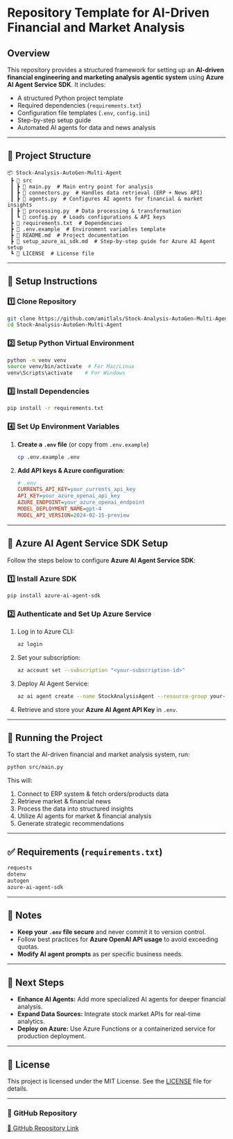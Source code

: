 # Repository Template for AI-Driven Financial and Market Analysis

## Overview

This repository provides a structured framework for setting up an **AI-driven financial engineering and marketing analysis agentic system** using **Azure AI Agent Service SDK**. It includes:

- A structured Python project template
- Required dependencies (`requirements.txt`)
- Configuration file templates (`.env`, `config.ini`)
- Step-by-step setup guide
- Automated AI agents for data and news analysis

---

## 📂 Project Structure

```
📦 Stock-Analysis-AutoGen-Multi-Agent
 ┣ 📂 src
 ┃ ┣ 📜 main.py  # Main entry point for analysis
 ┃ ┣ 📜 connectors.py  # Handles data retrieval (ERP + News API)
 ┃ ┣ 📜 agents.py  # Configures AI agents for financial & market insights
 ┃ ┣ 📜 processing.py  # Data processing & transformation
 ┃ ┗ 📜 config.py  # Loads configurations & API keys
 ┣ 📜 requirements.txt  # Dependencies
 ┣ 📜 .env.example  # Environment variables template
 ┣ 📜 README.md  # Project documentation
 ┣ 📜 setup_azure_ai_sdk.md  # Step-by-step guide for Azure AI Agent setup
 ┗ 📜 LICENSE  # License file
```

---

## 🔧 Setup Instructions

### 1️⃣ Clone Repository

```bash
git clone https://github.com/amitlals/Stock-Analysis-AutoGen-Multi-Agent.git
cd Stock-Analysis-AutoGen-Multi-Agent
```

### 2️⃣ Setup Python Virtual Environment

```bash
python -m venv venv
source venv/bin/activate  # For Mac/Linux
venv\Scripts\activate    # For Windows
```

### 3️⃣ Install Dependencies

```bash
pip install -r requirements.txt
```

### 4️⃣ Set Up Environment Variables

1. **Create a `.env` file** (or copy from `.env.example`)
   ```bash
   cp .env.example .env
   ```
2. **Add API keys & Azure configuration**:
   ```ini
   # .env
   CURRENTS_API_KEY=your_currents_api_key
   API_KEY=your_azure_openai_api_key
   AZURE_ENDPOINT=your_azure_openai_endpoint
   MODEL_DEPLOYMENT_NAME=gpt-4
   MODEL_API_VERSION=2024-02-15-preview
   ```

---

## 📜 Azure AI Agent Service SDK Setup

Follow the steps below to configure **Azure AI Agent Service SDK**:

### 1️⃣ Install Azure SDK

```bash
pip install azure-ai-agent-sdk
```

### 2️⃣ Authenticate and Set Up Azure Service

1. Log in to Azure CLI:
   ```bash
   az login
   ```
2. Set your subscription:
   ```bash
   az account set --subscription "<your-subscription-id>"
   ```
3. Deploy AI Agent Service:
   ```bash
   az ai agent create --name StockAnalysisAgent --resource-group your-resource-group --location eastus --sku Standard
   ```
4. Retrieve and store your **Azure AI Agent API Key** in `.env`.

---

## 🚀 Running the Project

To start the AI-driven financial and market analysis system, run:

```bash
python src/main.py
```

This will:

1. Connect to ERP system & fetch orders/products data
2. Retrieve market & financial news
3. Process the data into structured insights
4. Utilize AI agents for market & financial analysis
5. Generate strategic recommendations

---

## ✅ Requirements (`requirements.txt`)

```txt
requests
dotenv
autogen
azure-ai-agent-sdk
```

---

## 📌 Notes

- **Keep your `.env` file secure** and never commit it to version control.
- Follow best practices for **Azure OpenAI API usage** to avoid exceeding quotas.
- **Modify AI agent prompts** as per specific business needs.

---

## 🏁 Next Steps

- **Enhance AI Agents:** Add more specialized AI agents for deeper financial analysis.
- **Expand Data Sources:** Integrate stock market APIs for real-time analytics.
- **Deploy on Azure:** Use Azure Functions or a containerized service for production deployment.

---

## 📜 License

This project is licensed under the MIT License. See the [LICENSE](LICENSE) file for details.

---

### 🔗 GitHub Repository

[📌 GitHub Repository Link](https://github.com/amitlals/Stock-Analysis-AutoGen-Multi-Agent)
